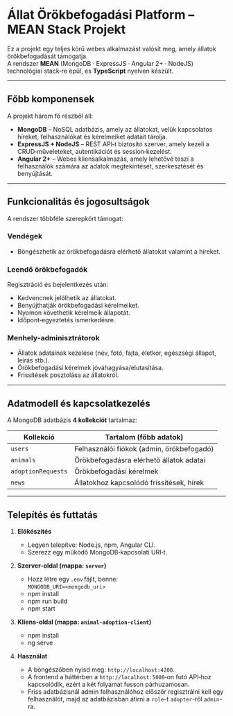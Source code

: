 # Állat Örökbefogadási Platform – MEAN Stack Projekt

Ez a projekt egy teljes körű webes alkalmazást valósít meg, amely állatok örökbefogadását támogatja.  
A rendszer **MEAN** (MongoDB · ExpressJS · Angular 2+ · NodeJS) technológiai stack‑re épül, és **TypeScript** nyelven készült.

---

## Főbb komponensek

A projekt három fő részből áll:

- **MongoDB** – NoSQL adatbázis, amely az állatokat, velük kapcsolatos híreket, felhasználókat és kérelmeiket adatait tárolja.  
- **ExpressJS + NodeJS** – REST API‑t biztosító szerver, amely kezeli a CRUD‑műveleteket, autentikációt és session‑kezelést.  
- **Angular 2+** – Webes kliensalkalmazás, amely lehetővé teszi a felhasználók számára az adatok megtekintését, szerkesztését és benyújtását.

---

## Funkcionalitás és jogosultságok

A rendszer többféle szerepkört támogat:

### Vendégek
- Böngészhetik az örökbefogadásra elérhető állatokat valamint a híreket.  

### Leendő örökbefogadók
Regisztráció és bejelentkezés után:
- Kedvencnek jelölhetik az állatokat.  
- Benyújthatják örökbefogadási kérelmeiket.  
- Nyomon követhetik kérelmeik állapotát.
- Időpont‑egyeztetés ismerkedésre.  

### Menhely‑adminisztrátorok
- Állatok adatainak kezelése (név, fotó, fajta, életkor, egészségi állapot, leírás stb.).  
- Örökbefogadási kérelmek jóváhagyása/elutasítása.  
- Frissítések posztolása az állatokról.  

---

## Adatmodell és kapcsolatkezelés

A MongoDB adatbázis **4 kollekciót** tartalmaz:

| Kollekció         | Tartalom (főbb adatok)                        |
|-------------------|-----------------------------------------------|
| `users`           | Felhasználói fiókok (admin, örökbefogadó)     |
| `animals`         | Örökbefogadásra elérhető állatok adatai       |
| `adoptionRequests`| Örökbefogadási kérelmek                       |
| `news`           | Állatokhoz kapcsolódó frissítések, hírek      |

---

## Telepítés és futtatás

1. **Előkészítés**
   - Legyen telepítve: Node.js, npm, Angular CLI.
   - Szerezz egy működő MongoDB‑kapcsolati URI‑t.

2. **Szerver‑oldal (mappa: `server`)**
   - Hozz létre egy `.env` fájlt, benne:  
     `MONGODB_URI=<mongodb_uri>`
   - npm install
   - npm run build
   - npm start

3. **Kliens‑oldal (mappa: `animal-adoption-client`)**
   - npm install
   - ng serve

4. **Használat**
   - A böngészőben nyisd meg: `http://localhost:4200`.
   - A frontend a háttérben a `http://localhost:5000`‑on futó API‑hoz kapcsolódik, ezért a két folyamat fusson párhuzamosan.
   - Friss adatbázisnál admin felhasználóhoz először regisztrálni kell egy felhasználót, majd az adatbázisban átírni a `role`-t `adopter`-ről `admin`-ra.

